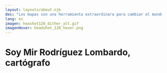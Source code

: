 ```yaml
---
layout: layouts/about.njk
des: "Los mapas son una herramienta extraordinara para cambiar el mundo. En mi trabajo intento explorar el lenguaje cartográfico y extender la participación y el proceso creativo a otras personas que tienen algo que contar sobre el lugar de donde son."
lang: es
imagen: heashot128_dither_alt.gif
imagenHover: headshot_128_hover.png
---
```


# Soy Mir Rodríguez Lombardo, cartógrafo
